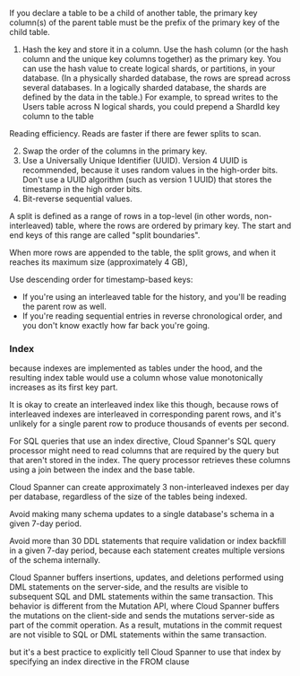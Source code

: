 If you declare a table to be a child of another table, the primary key column(s) of the parent table must be the prefix of the primary key of the child table.

1. Hash the key and store it in a column. Use the hash column (or the hash column and the unique key columns together) as the primary key.
You can use the hash value to create logical shards, or partitions, in your database. (In a physically sharded database, the rows are spread across several databases. In a logically sharded database, the shards are defined by the data in the table.) For example, to spread writes to the Users table across N logical shards, you could prepend a ShardId key column to the table

Reading efficiency. Reads are faster if there are fewer splits to scan.

2. Swap the order of the columns in the primary key.
3. Use a Universally Unique Identifier (UUID). Version 4 UUID is recommended, because it uses random values in the high-order bits. Don't use a UUID algorithm (such as version 1 UUID) that stores the timestamp in the high order bits.
4. Bit-reverse sequential values.

 A split is defined as a range of rows in a top-level (in other words, non-interleaved) table, where the rows are ordered by primary key. The start and end keys of this range are called "split boundaries".

 When more rows are appended to the table, the split grows, and when it reaches its maximum size (approximately 4 GB),

 Use descending order for timestamp-based keys: 
* If you're using an interleaved table for the history, and you'll be reading the parent row as well. 
* If you're reading sequential entries in reverse chronological order, and you don't know exactly how far back you're going. 

### Index

because indexes are implemented as tables under the hood, and the resulting index table would use a column whose value monotonically increases as its first key part.

It is okay to create an interleaved index like this though, because rows of interleaved indexes are interleaved in corresponding parent rows, and it's unlikely for a single parent row to produce thousands of events per second.

For SQL queries that use an index directive, Cloud Spanner's SQL query processor might need to read columns that are required by the query but that aren't stored in the index. The query processor retrieves these columns using a join between the index and the base table.

  Cloud Spanner can create approximately 3 non-interleaved indexes per day per database, regardless of the size of the tables being indexed.

Avoid making many schema updates to a single database's schema in a given 7-day period. 

Avoid more than 30 DDL statements that require validation or index backfill in a given 7-day period, because each statement creates multiple versions of the schema internally.

Cloud Spanner buffers insertions, updates, and deletions performed using DML statements on the server-side, and the results are visible to subsequent SQL and DML statements within the same transaction. This behavior is different from the Mutation API, where Cloud Spanner buffers the mutations on the client-side and sends the mutations server-side as part of the commit operation. As a result, mutations in the commit request are not visible to SQL or DML statements within the same transaction.

but it's a best practice to explicitly tell Cloud Spanner to use that index by specifying an index directive in the FROM clause
